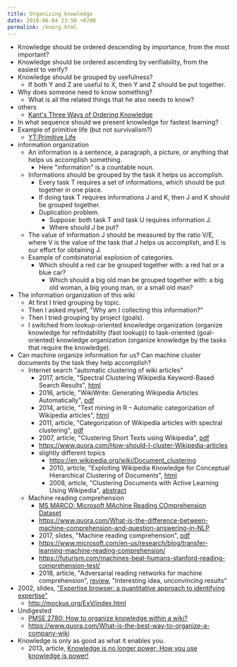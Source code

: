```yaml
---
title: Organizing knowledge
date: 2018-06-04 23:50 +0700
permalink: /knorg.html
---
```


- Knowledge should be ordered descending by importance, from the most important?
- Knowledge should be ordered ascending by verifiability, from the easiest to verify?
- Knowledge should be grouped by usefulness?
    - If both Y and Z are useful to X, then Y and Z should be put together.
- Why does someone need to know something?
    - What is all the related things that he also needs to know?
- others
    - [Kant's Three Ways of Ordering Knowledge](https://www.e-education.psu.edu/geog882/l3_p3.html)
- In what sequence should we present knowledge for fastest learning?
- Example of primitive life (but not survivalism?)
    - [YT:Primitive Life](https://www.youtube.com/user/laws507/videos)
- information organization
    - An information is a sentence, a paragraph, a picture, or anything that helps us accomplish something.
        - Here "information" is a countable noun.
    - Informations should be grouped by the task it helps us accomplish.
        - Every task T requires a set of informations, which should be put together in one place.
        - If doing task T requires informations J and K, then J and K should be grouped together.
        - Duplication problem.
            - Suppose: both task T and task U requires information J.
            - Where should J be put?
    - The value of information J should be measured by the ratio V/E, where V is the value of the task that J helps us accomplish, and E is our effort for obtaining J.
    - Example of combinatorial explosion of categories.
        - Which should a red car be grouped together with: a red hat or a blue car?
            - Which should a big old man be grouped together with: a big old woman, a big young man, or a small old man?
- The information organization of this wiki
    - At first I tried grouping by topic.
    - Then I asked myself, "Why am I collecting this information?"
    - Then I tried grouping by project (goals).
    - I switched from lookup-oriented knowledge organization (organize knowledge for refindability (fast lookup))
    to task-oriented (goal-oriented) knowledge organization (organize knowledge by the tasks that require the knowledge).
- Can machine organize information for us?
Can machine cluster documents by the task they help accomplish?
    - Internet search "automatic clustering of wiki articles"
        - 2017, article, "Spectral Clustering Wikipedia Keyword-Based Search Results", [html](https://www.frontiersin.org/articles/10.3389/frobt.2016.00078/full)
        - 2016, article, "WikiWrite: Generating Wikipedia Articles Automatically", [pdf](https://www.ijcai.org/Proceedings/16/Papers/389.pdf)
        - 2014, article, "Text mining in R – Automatic categorization of Wikipedia articles", [html](http://www.rexamine.com/2014/06/text-mining-in-r-automatic-categorization-of-wikipedia-articles/)
        - 2011, article, "Categorization of Wikipedia articles with spectral clustering", [pdf](https://link.springer.com/content/pdf/10.1007/978-3-642-23878-9_14.pdf)
        - 2007, article, "Clustering Short Texts using Wikipedia", [pdf](http://citeseerx.ist.psu.edu/viewdoc/download?doi=10.1.1.188.1139&rep=rep1&type=pdf)
        - https://www.quora.com/How-should-I-cluster-Wikipedia-articles
        - slightly different topics
            - https://en.wikipedia.org/wiki/Document_clustering
            - 2010, article, "Exploiting Wikipedia Knowledge for Conceptual Hierarchical Clustering of Documents", [html](https://www.researchgate.net/publication/221579515_Exploiting_Wikipedia_Knowledge_for_Conceptual_Hierarchical_Clustering_of_Documents)
            - 2008, article, "Clustering Documents with Active Learning Using Wikipedia", [abstract](https://ieeexplore.ieee.org/document/4781188/)
    - Machine reading comprehension
        - [MS MARCO: Microsoft MAchine Reading COmprehension Dataset](http://www.msmarco.org/)
        - https://www.quora.com/What-is-the-difference-between-machine-comprehension-and-question-answering-in-NLP
        - 2017, slides, "Machine reading comprehension", [pdf](http://tcci.ccf.org.cn/summit/2017/dlinfo/003.pdf)
        - https://www.microsoft.com/en-us/research/blog/transfer-learning-machine-reading-comprehension/
        - https://futurism.com/machines-beat-humans-stanford-reading-comprehension-test/
        - 2018, article, "Adversarial reading networks for machine comprehension", [review](https://openreview.net/forum?id=Hy3MvSlRW), "Interesting idea, unconvincing results"
- 2002, slides, ["Expertise browser: a quantitative approach to identifying expertise"](http://mockus.us/papers/exbpresentation.pdf)
    - http://mockus.org/ExV/index.html
- Undigested
    - [PMSE 2780: How to organize knowledge within a wiki?](https://pm.stackexchange.com/questions/2780/how-to-organize-knowledge-within-a-wiki)
    - https://www.quora.com/What-is-the-best-way-to-organize-a-company-wiki
- Knowledge is only as good as what it enables you.
    - 2013, article, [Knowledge is no longer power; How you use knowledge is power!](https://www.k4health.org/blog/post/knowledge-no-longer-power-how-you-use-knowledge-power)
